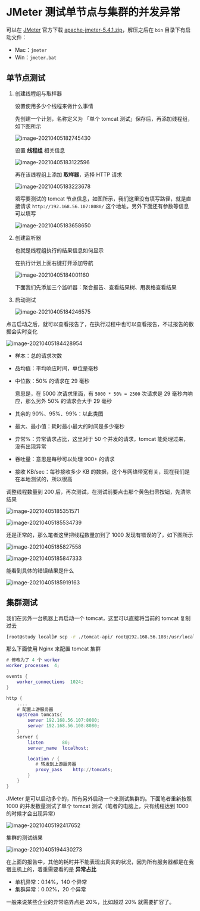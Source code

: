 # JMeter 测试单节点与集群的并发异常

可以在 [JMeter](https://jmeter.apache.org/index.html) 官方下载 [apache-jmeter-5.4.1.zip](https://mirrors.tuna.tsinghua.edu.cn/apache//jmeter/binaries/apache-jmeter-5.4.1.zip)，解压之后在 `bin` 目录下有启动文件：

- Mac：`jmeter`
- Win：`jmeter.bat`

## 单节点测试

1. 创建线程组与取样器

   设置使用多少个线程来做什么事情

   先创建一个计划，名称定义为 「单个 tomcat 测试」保存后，再添加线程组，如下图所示

   ![image-20210405182745430](./assets/image-20210405182745430.png)

   设置 **线程组** 相关信息

   ![image-20210405183122596](./assets/image-20210405183122596.png)

   再在该线程组上添加 **取样器**，选择 HTTP 请求

   ![image-20210405183223678](./assets/image-20210405183223678.png)

   填写要测试的 tomcat 节点信息，如图所示，我们这里没有填写路径，就是直接请求 `http://192.168.56.107:8080/` 这个地址。另外下面还有参数等信息可以填写

   ![image-20210405183658650](./assets/image-20210405183658650.png)

2. 创建监听器

   也就是线程组执行的结果信息如何显示

   在执行计划上面右键打开添加导航

   ![image-20210405184001160](./assets/image-20210405184001160.png)

   下面我们先添加三个监听器：聚合报告、查看结果树、用表格查看结果

3. 启动测试

   ![image-20210405184246575](./assets/image-20210405184246575.png)

点击启动之后，就可以查看报告了，在执行过程中也可以查看报告，不过报告的数据会实时变化

![image-20210405184428954](./assets/image-20210405184428954.png)

- 样本：总的请求次数

- 品均值：平均响应时间，单位是毫秒

- 中位数：50% 的请求在 29 毫秒

  意思是，在 5000 次请求里面，有 `5000 * 50% = 2500` 次请求是 29 毫秒内响应，那么另外 50% 的请求会大于 29 毫秒  

- 其余的 90%、95%、99%：以此类图

- 最大、最小值：耗时最小最大的时间是多少毫秒

- 异常%：异常请求占比，这里对于 50 个并发的请求，tomcat 能处理过来，没有出现异常

- 吞吐量：意思是每秒可以处理 900+ 的请求

- 接收 KB/sec：每秒接收多少 KB 的数据，这个与网络带宽有关，现在我们是在本地测试的，所以很高

调整线程数量到 200 后，再次测试，在测试前要点击那个黄色扫帚按钮，先清除结果

![image-20210405185351571](./assets/image-20210405185351571.png)

![image-20210405185534739](./assets/image-20210405185534739.png)

还是正常的，那么笔者这里把线程数量加到了 1000 发现有错误的了，如下图所示

![image-20210405185827558](./assets/image-20210405185827558.png)

![image-20210405185847333](./assets/image-20210405185847333.png)

能看到具体的错误结果是什么

![image-20210405185919163](./assets/image-20210405185919163.png)

## 集群测试

我们在另外一台机器上再启动一个 tomcat，这里可以直接将当前的 tomcat 复制过去

```bash
[root@study local]# scp -r ./tomcat-api/ root@192.168.56.108:/usr/local/
```

那么下面使用 Nginx 来配置 tomcat 集群

```lua
# 修改为了 4 个 worker
worker_processes  4;

events {
    worker_connections  1024;
}

http {
    ....
    # 配置上游服务器
    upstream tomcats{
        server 192.168.56.107:8080;
        server 192.168.56.108:8080;
    }
    server {
        listen       80;
        server_name  localhost;

        location / {
           # 转发到上游服务器
           proxy_pass    http://tomcats;
        }
    }
}
```

JMeter 是可以启动多个的，所有另外启动一个来测试集群的。下面笔者重新按照 1000 的并发数量测试了单个 tomcat 测试（笔者的电脑上，只有线程达到 1000 的时候才会出现异常）

![image-20210405192417652](./assets/image-20210405192417652.png)

集群的测试结果

![image-20210405194430273](./assets/image-20210405194430273.png)

在上面的报告中，其他的耗时并不能表现出真实的状况，因为所有服务器都是在我宿主机上的，着重需要看的是 **异常占比**

- 单机异常：0.14%，140 个异常
- 集群异常：0.02%，20 个异常

一般来说某些企业的异常临界点是 20%，比如超过 20% 就需要扩容了。
